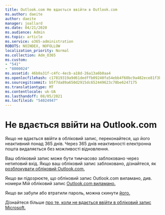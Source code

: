```yaml
---
title: Outlook.com Не вдається ввійти в Outlook.com
ms.author: daeite
author: daeite
manager: joallard
ms.date: 04/21/2020
ms.audience: Admin
ms.topic: article
ms.service: o365-administration
ROBOTS: NOINDEX, NOFOLLOW
localization_priority: Normal
ms.collection: Adm_O365
ms.custom:
- "541"
- "8000024"
ms.assetid: 46b0a31f-c4fc-4ecb-a18d-26a13a6b0aa4
ms.openlocfilehash: c17819319a9d61dedffb09240fa54ebb4f60bc9a482ece81f3b72693abea3d2e
ms.sourcegitcommit: b5f7da89a650d2915dc652449623c78be6247175
ms.translationtype: MT
ms.contentlocale: uk-UA
ms.lasthandoff: 08/05/2021
ms.locfileid: "54024947"
---
```

# <a name="cant-sign-in-to-outlookcom"></a>Не вдається ввійти на Outlook.com

Якщо не вдається ввійти в обліковий запис, переконайтеся, що його неактивний понад 365 днів. Через 365 днів неактивності електронна пошта видаляється без можливості відновлення.
  
Ваш обліковий запис може бути тимчасово заблоковано через нетиповий вхід. Якщо ваш обліковий запис заблоковано, дізнайтеся, як [розблокувати обліковий Outlook.com.](https://support.office.com/article/f4ad2701-d166-4d8b-8a6a-9af2a1f8a4c4?wt.mc_id=Office_Outlook_com_Alchemy)
  
Якщо ви підозрюєте, що обліковий запис Outlook.com виламано, див. номери Мій обліковий запис [Outlook.com виламано.](https://support.office.com/article/35993ac5-ac2f-494e-aacb-5232dda453d8?wt.mc_id=Office_Outlook_com_Alchemy)
  
Якщо ви забули або втратили пароль, можна скинути [його.](https://go.microsoft.com/fwlink/p/?LinkID=242804)
  
Дізнайтеся більше [про те, коли не вдається ввійти в обліковий запис Microsoft.](https://go.microsoft.com/fwlink/p/?linkid=837479)
  
